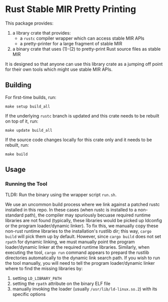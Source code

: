 # Rust Stable MIR Pretty Printing

This package provides:

1.  a library crate that provides:
    -   a `rustc` compiler wrapper which can access stable MIR APIs
    -   a pretty-printer for a large fragment of stable MIR
2.  a binary crate that uses (1)-(2) to pretty-print Rust source files as stable MIR

It is designed so that anyone can use this library crate as a jumping off point for their own tools which might use stable MIR APIs.

## Building

For first-time builds, run:

```shell
make setup build_all
```

If the underlying `rustc` branch is updated and this crate needs to be rebuilt on top of it, run:

```shell
make update build_all
```

If the source code changes locally for this crate only and it needs to be rebuilt, run:

```shell
make build
```

## Usage

### Running the Tool

TLDR: Run the binary using the wrapper script `run.sh`.

We use an uncommon build process where we link against a patched rustc installed in this repo.
In these cases (when rustc is installed to a non-standard path), the compiler may spuriously becuase required runtime libraries are not found
(typically, these libraries would be picked up ldconfig or the program loader/dynamic linker).
To fix this, we manually copy these non-rust runtime libraries to the installation's rustlib dir;
this way, `cargo build` will pick them up by default.
However, since `cargo build` does not set `rpath` for dynamic linking, we must manually point the program loader/dynamic linker at the required runtime libraries.
Similarly, when executing the tool, `cargo run` command appears to prepard the rustlib directories automatically to the dynamic link search path.
If you wish to run the tool manually, you will need to tell the program loader/dynamic linker where to find the missing libraries by:

1.  setting `LD_LIBRARY_PATH`
2.  setting the `rpath` attribute on the binary ELF file
3.  manually invoking the loader (usually `/usr/lib/ld-linux.so.2`) with its specific options
